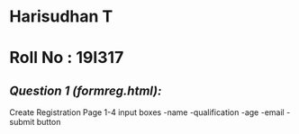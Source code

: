 # Harisudhan T
# Roll No : 19I317
## _Question 1 (formreg.html):_ 
Create Registration Page 
1-4 input boxes -name -qualification -age -email -submit button
